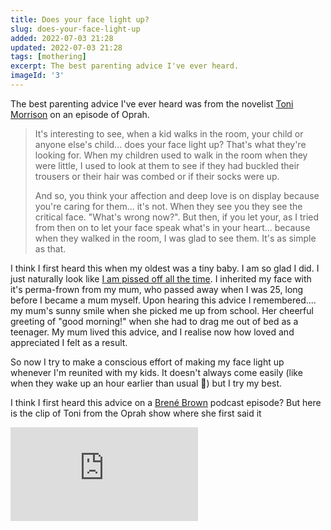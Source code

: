 ```yaml
---
title: Does your face light up?
slug: does-your-face-light-up
added: 2022-07-03 21:28
updated: 2022-07-03 21:28
tags: [mothering]
excerpt: The best parenting advice I've ever heard.
imageId: '3'
---
```


The best parenting advice I've ever heard was from the novelist [Toni Morrison](https://en.wikipedia.org/wiki/Toni_Morrison) on an episode of Oprah.

<blockquote>
<p>It's interesting to see, when a kid walks in the room, your child or anyone else's child... does your face light up? That's what they're looking for. When my children used to walk in the room when they were little, I used to look at them to see if they had buckled their trousers or their hair was combed or if their socks were up.</p>
<p>And so, you think your affection and deep love is on display because you're caring for them... it's not. When they see you they see the critical face. "What's wrong now?". But then, if you let your, as I tried from then on to let your face speak what's in your heart... because when they walked in the room, I was glad to see them. It's as simple as that.</p>
</blockquote>

I think I first heard this when my oldest was a tiny baby. I am so glad I did. I just naturally look like [I am pissed off all the time](https://en.wikipedia.org/wiki/Resting_bitch_face). I inherited my face with it's perma-frown from my mum, who passed away when I was 25, long before I became a mum myself. Upon hearing this advice I remembered.... my mum's sunny smile when she picked me up from school. Her cheerful greeting of "good morning!" when she had to drag me out of bed as a teenager. My mum lived this advice, and I realise now how loved and appreciated I felt as a result.

So now I try to make a conscious effort of making my face light up whenever I'm reunited with my kids. It doesn't always come easily (like when they wake up an hour earlier than usual 🫠) but I try my best.

I think I first heard this advice on a [Brené Brown](https://brenebrown.com/) podcast episode? But here is the clip of Toni from the Oprah show where she first said it

<div class="video-wrap">
<iframe src="https://www.youtube.com/embed/9Jw0Fu8nhOc" title="YouTube video player" frameborder="0" allow="accelerometer; autoplay; clipboard-write; encrypted-media; gyroscope; picture-in-picture" allowfullscreen></iframe>
</div>
